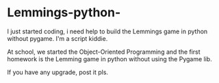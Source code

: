 # Lemmings-python-
I just started coding, i need help to build the Lemmings game in python without pygame. I'm a script kiddie.

At school, we started the Object-Oriented Programming and the first homework is the Lemming game in python without using the Pygame lib.

If you have any upgrade, post it pls.
